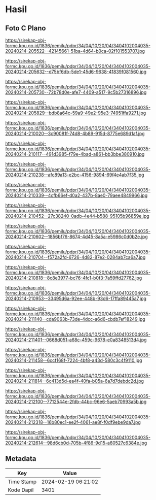 # Hasil

## Foto C Plano

https://sirekap-obj-formc.kpu.go.id/1836/pemilu/pdpr/34/04/10/20/04/3404102004035-20240214-205522--42145661-51ba-4d64-b0ca-02f101553707.jpg

https://sirekap-obj-formc.kpu.go.id/1836/pemilu/pdpr/34/04/10/20/04/3404102004035-20240214-205632--d75bf6db-5de1-45d6-9638-41839f081560.jpg

https://sirekap-obj-formc.kpu.go.id/1836/pemilu/pdpr/34/04/10/20/04/3404102004035-20240214-205730--72b78d0e-afe7-4409-a517-9c5b27316896.jpg

https://sirekap-obj-formc.kpu.go.id/1836/pemilu/pdpr/34/04/10/20/04/3404102004035-20240214-205829--bdb8a64c-59a9-49e2-95e3-74951ffa9271.jpg

https://sirekap-obj-formc.kpu.go.id/1836/pemilu/pdpr/34/04/10/20/04/3404102004035-20240214-210020--3c90081f-74d8-4b89-915d-8775e689d1af.jpg

https://sirekap-obj-formc.kpu.go.id/1836/pemilu/pdpr/34/04/10/20/04/3404102004035-20240214-210117--491d3985-f79e-4bad-a861-bb3bbe380910.jpg

https://sirekap-obj-formc.kpu.go.id/1836/pemilu/pdpr/34/04/10/20/04/3404102004035-20240214-210238--afc89a13-e2bc-4156-9894-69f4e4ab7f35.jpg

https://sirekap-obj-formc.kpu.go.id/1836/pemilu/pdpr/34/04/10/20/04/3404102004035-20240214-210339--4cfb66ef-d0a2-437b-8ae0-79aee4849966.jpg

https://sirekap-obj-formc.kpu.go.id/1836/pemilu/pdpr/34/04/10/20/04/3404102004035-20240214-210452--27c38240-0adb-4e44-b588-95105b96859e.jpg

https://sirekap-obj-formc.kpu.go.id/1836/pemilu/pdpr/34/04/10/20/04/3404102004035-20240214-210602--1856bf76-8674-4d45-8a5a-e5986c0d0b2e.jpg

https://sirekap-obj-formc.kpu.go.id/1836/pemilu/pdpr/34/04/10/20/04/3404102004035-20240214-210704--f572a2fd-6726-4d82-87e2-0284ab7ca6a7.jpg

https://sirekap-obj-formc.kpu.go.id/1836/pemilu/pdpr/34/04/10/20/04/3404102004035-20240214-210818--8c8e3977-bc76-4fc1-b0f3-7a59ffd27762.jpg

https://sirekap-obj-formc.kpu.go.id/1836/pemilu/pdpr/34/04/10/20/04/3404102004035-20240214-210953--33495d6a-92ee-448b-93d6-17ffa89445a7.jpg

https://sirekap-obj-formc.kpu.go.id/1836/pemilu/pdpr/34/04/10/20/04/3404102004035-20240214-211140--cda9063b-73de-4dcc-a6d6-cbdb7ef18249.jpg

https://sirekap-obj-formc.kpu.go.id/1836/pemilu/pdpr/34/04/10/20/04/3404102004035-20240214-211401--0668d051-a68c-459c-9678-e0a8348513d4.jpg

https://sirekap-obj-formc.kpu.go.id/1836/pemilu/pdpr/34/04/10/20/04/3404102004035-20240214-211458--6ccf168f-7224-4bf8-a43d-580c3c4f9110.jpg

https://sirekap-obj-formc.kpu.go.id/1836/pemilu/pdpr/34/04/10/20/04/3404102004035-20240214-211814--6c413d5d-ea4f-40fa-b05a-6a7d7debdc2d.jpg

https://sirekap-obj-formc.kpu.go.id/1836/pemilu/pdpr/34/04/10/20/04/3404102004035-20240214-212100--7712544e-2fdb-44bc-96e6-5aeb70993a5b.jpg

https://sirekap-obj-formc.kpu.go.id/1836/pemilu/pdpr/34/04/10/20/04/3404102004035-20240214-212318--16b80ec1-ee2f-4061-ae8f-f0df9ebe9da7.jpg

https://sirekap-obj-formc.kpu.go.id/1836/pemilu/pdpr/34/04/10/20/04/3404102004035-20240214-212614--98d6cb0d-705b-4f86-9d15-a60527c6384e.jpg


## Metadata

| Key        | Value               |
| ---------- | ------------------- |
| Time Stamp | 2024-02-19 06:21:02 |
| Kode Dapil | 3401                |



